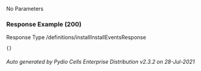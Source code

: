 






 
  


No Parameters



### Response Example (200)
Response Type /definitions/installInstallEventsResponse

```
{}
```




###### Auto generated by Pydio Cells Enterprise Distribution v2.3.2 on 28-Jul-2021
